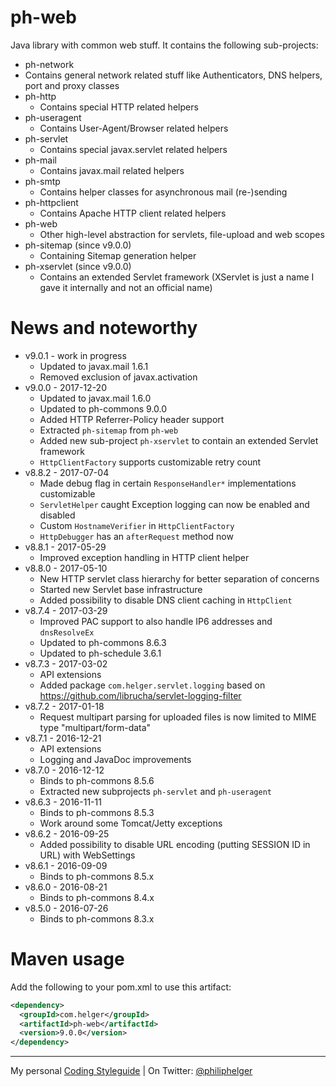# ph-web
Java library with common web stuff. It contains the following sub-projects:
  * ph-network
   * Contains general network related stuff like Authenticators, DNS helpers, port and proxy classes
  * ph-http
    * Contains special HTTP related helpers 
  * ph-useragent
    * Contains User-Agent/Browser related helpers 
  * ph-servlet
    * Contains special javax.servlet related helpers 
  * ph-mail
    * Contains javax.mail related helpers
  * ph-smtp
    * Contains helper classes for asynchronous mail (re-)sending
  * ph-httpclient
    * Contains Apache HTTP client related helpers
  * ph-web
    * Other high-level abstraction for servlets, file-upload and web scopes
  * ph-sitemap (since v9.0.0)
    * Containing Sitemap generation helper
  * ph-xservlet (since v9.0.0)
    * Contains an extended Servlet framework (XServlet is just a name I gave it internally and not an official name)  
  
# News and noteworthy

* v9.0.1 - work in progress
  * Updated to javax.mail 1.6.1
  * Removed exclusion of javax.activation
* v9.0.0 - 2017-12-20
  * Updated to javax.mail 1.6.0
  * Updated to ph-commons 9.0.0
  * Added HTTP Referrer-Policy header support
  * Extracted `ph-sitemap` from `ph-web`
  * Added new sub-project `ph-xservlet` to contain an extended Servlet framework
  * `HttpClientFactory` supports customizable retry count 
* v8.8.2 - 2017-07-04
  * Made debug flag in certain `ResponseHandler*` implementations customizable
  * `ServletHelper` caught Exception logging can now be enabled and disabled
  * Custom `HostnameVerifier` in `HttpClientFactory`
  * `HttpDebugger` has an `afterRequest` method now 
* v8.8.1 - 2017-05-29
  * Improved exception handling in HTTP client helper
* v8.8.0 - 2017-05-10
  * New HTTP servlet class hierarchy for better separation of concerns
  * Started new Servlet base infrastructure
  * Added possibility to disable DNS client caching in `HttpClient`
* v8.7.4 - 2017-03-29
  * Improved PAC support to also handle IP6 addresses and `dnsResolveEx`
  * Updated to ph-commons 8.6.3
  * Updated to ph-schedule 3.6.1
* v8.7.3 - 2017-03-02
  * API extensions
  * Added package `com.helger.servlet.logging` based on https://github.com/librucha/servlet-logging-filter
* v8.7.2 - 2017-01-18
  * Request multipart parsing for uploaded files is now limited to MIME type "multipart/form-data"
* v8.7.1 - 2016-12-21
  * API extensions
  * Logging and JavaDoc improvements
* v8.7.0 - 2016-12-12
  * Binds to ph-commons 8.5.6
  * Extracted new subprojects `ph-servlet` and `ph-useragent`
* v8.6.3 - 2016-11-11
  * Binds to ph-commons 8.5.3
  * Work around some Tomcat/Jetty exceptions
* v8.6.2 - 2016-09-25
  * Added possibility to disable URL encoding (putting SESSION ID in URL) with WebSettings
* v8.6.1 - 2016-09-09
  * Binds to ph-commons 8.5.x
* v8.6.0 - 2016-08-21
  * Binds to ph-commons 8.4.x
* v8.5.0 - 2016-07-26
  * Binds to ph-commons 8.3.x

# Maven usage
Add the following to your pom.xml to use this artifact:

```xml
<dependency>
  <groupId>com.helger</groupId>
  <artifactId>ph-web</artifactId>
  <version>9.0.0</version>
</dependency>
```

---

My personal [Coding Styleguide](https://github.com/phax/meta/blob/master/CodingStyleguide.md) |
On Twitter: <a href="https://twitter.com/philiphelger">@philiphelger</a>
